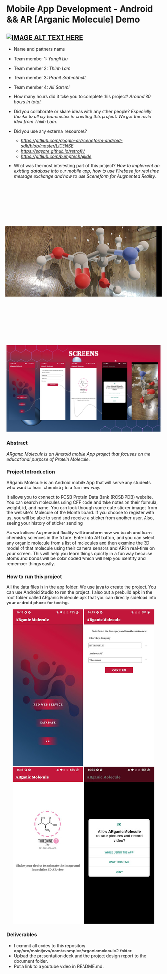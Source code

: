 # Mobile App Development - Android && AR [Arganic Molecule] Demo

## [![IMAGE ALT TEXT HERE](https://i9.ytimg.com/vi_webp/Ys2Kq1HBFxA/maxresdefault.webp?v=6392a5a1&sqp=CLz8_KEG&rs=AOn4CLA9aRIcK2y3MyAiSMX22SI-LIDgFw)](https://youtu.be/Ys2Kq1HBFxA) 


* Name and partners name
 * Team member 1: *Yangli Liu*
 * Team member 2: *Thinh Lam*
 * Team member 3: *Pranit Brahmbhatt*
 * Team member 4: *Ali Saremi*

* How many hours did it take you to complete this project?   *Around 80 hours in total.*
* Did you collaborate or share ideas with any other people?   *Especially thanks to all my teammates in creating this project. We got the main idea from Thinh Lam.*
* Did you use any external resources? 
  * *https://github.com/google-ar/sceneform-android-sdk/blob/master/LICENSE*
  * *https://square.github.io/retrofit/*
  * *https://github.com/bumptech/glide*
  
* What was the most interesting part of this project? *How to implement an existing database into our mobile app, how to use Firebase for real time message exchange and how to use Sceneform for Augmented Reality.*

<p align="center">
  <img src="./media/AR.jpg" alt="picture" style="transform: rotate(90deg);">
</p>
<img src="./media/ARMol.PNG" alt="picture">

### Abstract
*ARganic Molecule is an Android mobile App project that focuses on the educational purpose of Protein Molecule.* 

### Project Introduction
ARganic Molecule is an Android mobile App that will serve any students who want to learn chemistry in a fun new way.

It allows you to connect to RCSB Protein Data Bank (RCSB PDB) website. You can search molecules using CFF code and take notes on their formula, weight, id, and name.
You can look through some cute sticker images from the website's Molecule of the Month board. 
If you choose to register with us, you will be able to send and receive a sticker from another user. Also, seeing your history of sticker sending.

As we believe Augmented Reality will transform how we teach and learn chemistry sciences in the future. 
Enter into AR button, and you can select any organic molecule from a list of molecules and then examine the 3D model of that molecule using their camera sensors and AR in real-time 
on your screen. This will help you learn things quickly in a fun way because atoms and bonds will be color coded which will help you identify and remember things easily.

### How to run this project
All the data files is in the app folder. We use java to create the project. You can use Android Studio to run the project. 
I also put a prebuild apk in the root folder called ARganic Molecule.apk that you can directly sideload into your android phone for testing.


<p align="center">
  <img src="./media/User Interface.jpg" alt="picture">
  <img src="./media/Drop Down Menu.jpg" alt="picture">
  <img src="./media/2D Animation.jpg" alt="picture">
  <img src="./media/Access.jpg" alt="picture">
</p>

### Deliverables
* I commit all codes to this repository app/src/main/java/com/examples/arganicmolecule2 folder.
* Upload the presentation deck and the project design report to the document folder.
* Put a link to a youtube video in README.md.


